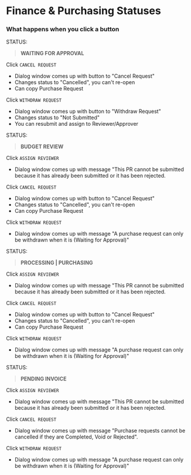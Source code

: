 # Finance & Purchasing Statuses

### What happens when you click a button

STATUS:

> **WAITING FOR APPROVAL**

Click `CANCEL REQUEST`

* Dialog window comes up with button to "Cancel Request"
* Changes status to "Cancelled", you can't re-open
* Can copy Purchase Request

Click `WITHDRAW REQUEST`

* Dialog window comes up with button to "Withdraw Request"
* Changes status to "Not Submitted"
* You can resubmit and assign to Reviewer/Approver

STATUS:

> **BUDGET REVIEW**

Click `ASSIGN REVIEWER`

* Dialog window comes up with message "This PR cannot be submitted because it has already been submitted or it has been rejected.

Click `CANCEL REQUEST`

* Dialog window comes up with button to "Cancel Request"
* Changes status to "Cancelled", you can't re-open
* Can copy Purchase Request

Click `WITHDRAW REQUEST`

* Dialog window comes up with message "A purchase request can only be withdrawn when it is \(Waiting for Approval\)"

STATUS:

> **PROCESSING \| PURCHASING**

Click `ASSIGN REVIEWER`

* Dialog window comes up with message "This PR cannot be submitted because it has already been submitted or it has been rejected.

Click `CANCEL REQUEST`

* Dialog window comes up with button to "Cancel Request"
* Changes status to "Cancelled", you can't re-open
* Can copy Purchase Request

Click `WITHDRAW REQUEST`

* Dialog window comes up with message "A purchase request can only be withdrawn when it is \(Waiting for Approval\)"

STATUS:

> **PENDING INVOICE**

Click `ASSIGN REVIEWER`

* Dialog window comes up with message "This PR cannot be submitted because it has already been submitted or it has been rejected.

Click `CANCEL REQUEST`

* Dialog window comes up with message "Purchase requests cannot be cancelled if they are Completed, Void or Rejected".

Click `WITHDRAW REQUEST`

* Dialog window comes up with message "A purchase request can only be withdrawn when it is \(Waiting for Approval\)"

